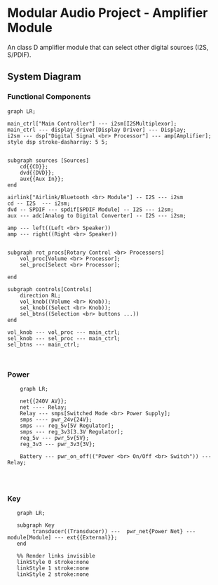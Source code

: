 # Modular Audio Project - Amplifier Module

An class D amplifier module that can select other digital sources (I2S, S/PDIF).

## System Diagram

### Functional Components

```mermaid
graph LR;

main_ctrl["Main Controller"] --- i2sm[I2SMultiplexor];
main_ctrl --- display_driver[Display Driver] --- Display;
i2sm --- dsp["Digital Signal <br> Processor"] --- amp[Amplifier];
style dsp stroke-dasharray: 5 5;


subgraph sources [Sources]
    cd{{CD}};
    dvd{{DVD}};
    aux{{Aux In}};
end

airlink["Airlink/Bluetooth <br> Module"] -- I2S --- i2sm
cd -- I2S  --- i2sm;
dvd -- SPDIF --- spdif[SPDIF Module] -- I2S --- i2sm;
aux --- adc[Analog to Digital Converter] -- I2S --- i2sm;

amp --- left((Left <br> Speaker)) 
amp --- right((Right <br> Speaker)) 


subgraph rot_procs[Rotary Control <br> Processors]
    vol_proc[Volume <br> Processor];
    sel_proc[Select <br> Processor];
    
end

subgraph controls[Controls]
    direction RL;
    vol_knob((Volume <br> Knob));
    sel_knob((Select <br> Knob));
    sel_btns((Selection <br> buttons ...))
end

vol_knob --- vol_proc --- main_ctrl;
sel_knob --- sel_proc --- main_ctrl;
sel_btns --- main_ctrl;

   
```

### Power

```mermaid
    graph LR;

    net{{240V AV}};
    net ---- Relay;
    Relay --- smps[Switched Mode <br> Power Supply];
    smps ---- pwr_24v{24V};
    smps --- reg_5v[5V Regulator];
    smps --- reg_3v3[3.3V Regulator];
    reg_5v --- pwr_5v{5V};
    reg_3v3 --- pwr_3v3{3V};

    Battery --- pwr_on_off(("Power <br> On/Off <br> Switch")) --- Relay; 


   
```

### Key

```mermaid
   graph LR;

   subgraph Key 
        transducer((Transducer)) ---  pwr_net{Power Net} --- module[Module] --- ext{{External}};
   end 

   %% Render links invisible
   linkStyle 0 stroke:none
   linkStyle 1 stroke:none
   linkStyle 2 stroke:none
   
   



```

<!-- ![System Diagram](./docs/img/Modular-Amplifier.png) -->

